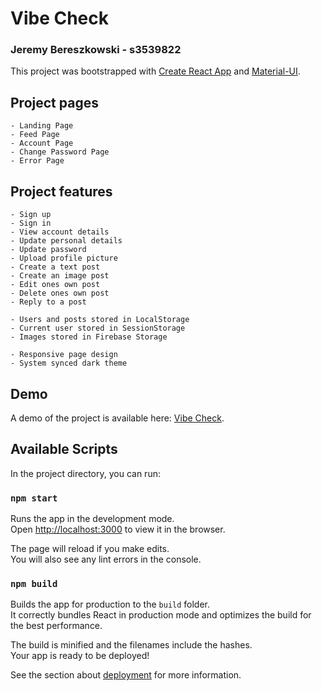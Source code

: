 # Vibe Check
### Jeremy Bereszkowski - s3539822


This project was bootstrapped with [Create React App](https://github.com/facebook/create-react-app) and [Material-UI](https://material-ui.com).

## Project pages

    - Landing Page
    - Feed Page
    - Account Page
    - Change Password Page
    - Error Page

## Project features

    - Sign up
    - Sign in
    - View account details
    - Update personal details
    - Update password
    - Upload profile picture
    - Create a text post
    - Create an image post
    - Edit ones own post
    - Delete ones own post
    - Reply to a post

    - Users and posts stored in LocalStorage 
    - Current user stored in SessionStorage
    - Images stored in Firebase Storage
    
    - Responsive page design
    - System synced dark theme

## Demo

A demo of the project is available here: [Vibe Check](https://fwp-zeta.vercel.app).


## Available Scripts

In the project directory, you can run:

### `npm start`

Runs the app in the development mode.\
Open [http://localhost:3000](http://localhost:3000) to view it in the browser.

The page will reload if you make edits.\
You will also see any lint errors in the console.

### `npm build`

Builds the app for production to the `build` folder.\
It correctly bundles React in production mode and optimizes the build for the best performance.

The build is minified and the filenames include the hashes.\
Your app is ready to be deployed!

See the section about [deployment](https://facebook.github.io/create-react-app/docs/deployment) for more information.